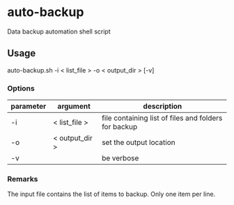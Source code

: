 # auto-backup
Data backup automation shell script

## Usage
auto-backup.sh -i < list_file > -o < output_dir > [-v]

### Options
|parameter|argument|description|
|---|---|---|
|-i|< list_file >|file containing list of files and folders for backup|
|-o|< output_dir >|set the output location|
|-v||be verbose|

### Remarks
The input file contains the list of items to backup.
Only one item per line.
